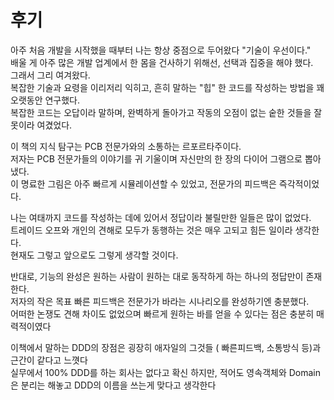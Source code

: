 # 후기

아주 처음 개발을 시작했을 때부터 나는 항상 중점으로 두어왔다 "기술이 우선이다." \
배울 게 아주 많은 개발 업계에서 한 몸을 건사하기 위해선, 선택과 집중을 해야 했다. \
그래서 그리 여겨왔다. \
복잡한 기술과 요령을 이리저리 익히고, 흔히 말하는 "힙" 한 코드를 작성하는 방법을 꽤 오랫동안 연구했다. \
복잡한 코드는 오답이라 말하며, 완벽하게 돌아가고 작동의 오점이 없는 숱한 것들을 잘못이라 여겼었다.&#x20;

이 책의 지식 탐구는 PCB 전문가와의 소통하는 르포르타주이다. \
저자는 PCB 전문가들의 이야기를 귀 기울이며 자신만의 한 장의 다이어 그램으로 뽑아냈다. \
이 명료한 그림은 아주 빠르게 시뮬레이션할 수 있었고, 전문가의 피드백은 즉각적이었다.&#x20;

나는 여태까지 코드를 작성하는 데에 있어서 정답이라 불릴만한 일들은 많이 없었다. \
트레이드 오프와 개인의 견해로 모두가 동행하는 것은 매우 고되고 힘든 일이라 생각한다. \
현재도 그렇고 앞으로도 그렇게 생각할 것이다.&#x20;

반대로, 기능의 완성은 원하는 사람이 원하는 대로 동작하게 하는 하나의 정답만이 존재한다. \
저자의 작은 목표 빠른 피드백은 전문가가 바라는 시나리오를 완성하기엔 충분했다. \
어떠한 논쟁도 견해 차이도 없었으며 빠르게 원하는 바를 얻을 수 있다는 점은 충분히 매력적이였다

이책에서 말하는 DDD의 장점은 굉장히 애자일의 그것들 ( 빠른피드백, 소통방식 등)과 근간이 같다고 느꼇다\
실무에서 100% DDD를 하는 회사는 없다고 확신 하지만, 적어도 영속객체와 Domain은 분리는 해놓고 DDD의 이름을 쓰는게 맞다고 생각한다
